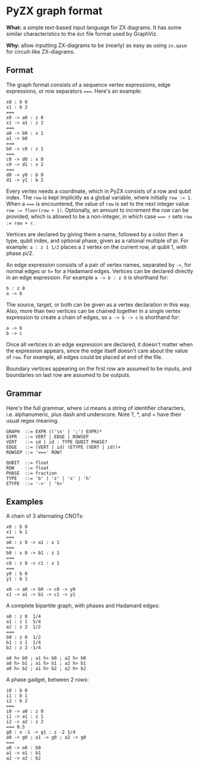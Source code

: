 # PyZX graph format

**What:** a simple text-based input language for ZX diagrams. It has some similar characteristics to the `dot` file format used by GraphViz.

**Why:** allow inputting ZX-diagrams to be (nearly) as easy as using `zx.qasm` for circuit-like ZX-diagrams.

## Format

The graph format consists of a sequence vertex expressions, edge expressions, or row separators `===`. Here's an example:

```
x0 : b 0
x1 : b 2
===
x0 -> a0 : z 0
x1 -> a1 : z 2
===
a0 -> b0 : x 1
a1 -> b0
===
b0 -> c0 : z 1
===
c0 -> d0 : x 0
c0 -> d1 : x 2
===
d0 -> y0 : b 0
d1 -> y1 : b 2
```

Every vertex needs a coordinate, which in PyZX consists of a row and qubit index. The `row` is kept implicitly as a global variable, where initially `row := 1`. When a `===` is encountered, the value of `row` is set to the next integer value `row := floor(row + 1)`. Optionally, an amount to increment the row can be provided, which is allowed to be a non-integer, in which case `=== r` sets `row := row + r`.

Vertices are declared by giving them a name, followed by a colon then a type, qubit index, and optional phase, given as a rational multiple of pi. For example: `a : z 1 1/2` places a `Z` vertex on the current row, at qubit 1, with phase pi/2.

An edge expression consists of a pair of vertex names, separated by `->`, for normal edges or `h>` for a Hadamard edges. Vertices can be declared directly in an edge expression. For example `a -> b : z 0` is shorthand for:

```
b : z 0
a -> b
```

The source, target, or both can be given as a vertex declaration in this way. Also, more than two vertices can be chained together in a single vertex expression to create a chain of edges, so `a -> b -> c` is shorthand for:

```
a -> b
b -> c
```

Once all vertices in an edge expression are declared, it doesn't matter when the expression appears, since the edge itself doesn't care about the value of `row`. For example, all edges could be placed at end of the file.

Boundary vertices appearing on the first row are assumed to be inputs, and boundaries on last row are assumed to be outputs.

## Grammar

Here's the full grammar, where `id` means a string of identifier characters, i.e. alphanumeric, plus dash and underscore. Note ?, *, and + have their usual regex meaning.

``` 
GRAPH  ::= EXPR (('\n' | ';') EXPR)*
EXPR   ::= VERT | EDGE | ROWSEP
VERT   ::= id | id : TYPE QUBIT PHASE?
EDGE   ::= (VERT | id) (ETYPE (VERT | id))+
ROWSEP ::= '===' ROW?

QUBIT  ::= float
ROW    ::= float
PHASE  ::= fraction
TYPE   ::= 'b' | 'z' | 'x' | 'h'
ETYPE  ::= '->' | 'h>'
```

## Examples

A chain of 3 alternating CNOTs:

```
x0 : b 0
x1 : b 1
===
a0 : z 0 -> a1 : x 1
===
b0 : x 0 -> b1 : z 1
===
c0 : z 0 -> c1 : x 1
===
y0 : b 0
y1 : b 1

x0 -> a0 -> b0 -> c0 -> y0
x1 -> a1 -> b1 -> c1 -> y1

```

A complete bipartite graph, with phases and Hadamard edges:

```
a0 : z 0  1/4
a1 : z 1  5/4
a2 : z 2  1/2
===
b0 : z 0  1/2
b1 : z 1  1/4
b2 : z 2 -1/4

a0 h> b0 ; a1 h> b0 ; a2 h> b0
a0 h> b1 ; a1 h> b1 ; a2 h> b1
a0 h> b2 ; a1 h> b2 ; a2 h> b2
```

A phase gadget, between 2 rows:

```
i0 : b 0
i1 : b 1
i2 : b 2
===
i0 -> a0 : z 0
i1 -> a1 : z 1
i2 -> a2 : z 2
=== 0.5
g0 : x -1 -> g1 : z -2 1/4
a0 -> g0 ; a1 -> g0 ; a2 -> g0
===
a0 -> o0 : b0
a1 -> o1 : b1
a2 -> o2 : b2
```
